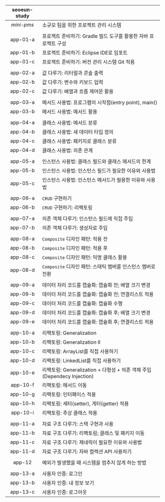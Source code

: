 |seoeun-study||
|:---:|---|
|*mini-pms*|소규모 팀을 위한 프로젝트 관리 시스템|
|||
|app-01-a|프로젝트 준비하기: Gradle 빌드 도구를 활용한 자바 프로젝트 구성|
|app-01-b|프로젝트 준비하기: Eclipse IDE로 임포트|
|app-01-c|프로젝트 준비하기: 버전 관리 시스템 Git 적용|
|||
|app-02-a|값 다루기: 리터럴과 콘솔 출력|
|app-02-b|값 다루기: 변수와 키보드 입력|
|app-02-c|값 다루기: 배열과 흐름 제어문 활용|
|||
|app-03-a|메서드 사용법: 프로그램의 시작점(entry point), main()|
|app-03-b|메서드 사용법: 메서드 활용|
|||
|app-04-a|클래스 사용법: 메서드 분류|
|app-04-b|클래스 사용법: 새 데이터 타입 정의|
|app-04-c|클래스 사용법: 패키지로 클래스 분류|
|app-04-d|클래스 사용법: 의존 관계|
|||
|app-05-a|인스턴스 사용법: 클래스 필드와 클래스 메서드의 한계|
|app-05-b|인스턴스 사용법: 인스턴스 필드가 필요한 이유와 사용법|
|app-05-c|인스턴스 사용법: 인스턴스 메서드가 필용한 이유와 사용법|
|||
|app-06-a|`CRUD` 구현하기|
|app-06-b|`CRUD` 구현하기: 리팩토링|
|||
|app-07-a|의존 객체 다루기: 인스턴스 필드에 직접 주입|
|app-07-b|의존 객체 다루기: 생성자로 주입|
|||
|app-08-a|`Composite` 디자인 패턴: 적용 전|
|app-08-b|`Composite` 디자인 패턴: 적용 후|
|app-08-c|`Composite` 디자인 패턴: 익명 클래스 활용|
|app-08-d|`Composite` 디자인 패턴: 스태틱 멤버를 인스턴스 멤버로 전환|
|||
|app-09-a|데이터 처리 코드를 캡슐화: 캡슐화 전; 배열 크기 변경|
|app-09-b|데이터 처리 코드를 캡슐화: 캡슐화 전; 연결리스트 적용|
|app-09-c|데이터 처리 코드를 캡슐화: 캡슐화 수행|
|app-09-d|데이터 처리 코드를 캡슐화: 캡슐화 후; 배열 크기 변경|
|app-09-e|데이터 처리 코드를 캡슐화: 캡슐화 후; 연결리스트 적용|
|||
|app-10-a|리팩토링: Generalization|
|app-10-b|리팩토링: Generalization Ⅱ|
|app-10-c|리팩토링: ArrayList를 직접 사용하기|
|app-10-d|리팩토링: LinkedList를 직접 사용하기|
|app-10-e|리팩토링: Generalization + 다형성 + 의존 객체 주입(Dependecy Injection)|
|app-10-f|리팩토링: 메서드 이동|
|app-10-g|리팩토링: 인터페이스 적용|
|app-10-h|리팩토링: 세터(setter), 게터(getter) 적용|
|app-10-i|리팩토링: 추상 클래스 적용|
|||
|app-11-a|자료 구조 다루기: 스택 구현과 사용|
|app-11-b|자료 구조 다루기: 리팩토링; 클래스 및 패키지 이동|
|app-11-c|자료 구조 다루기: 제네릭이 필요한 이유와 사용법|
|app-11-d|자료 구조 다루기: 자바 컬렉션 API 사용하기|
|||
|app-12|예외가 발생했을 때 시스템을 멈추지 않게 하는 방법|
|||
|app-13-a|사용자 인증: 로그인|
|app-13-b|사용자 인증: 내 정보 보기|
|app-13-c|사용자 인증: 로그아웃|
